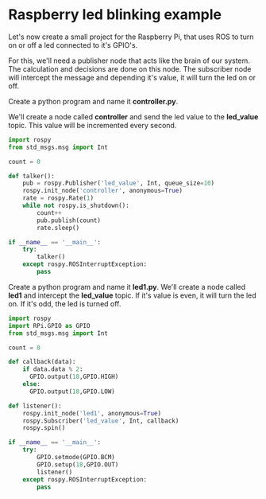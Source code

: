 # Raspberry led blinking example

Let's now create a small project for the Raspberry Pi, that uses ROS to turn on or off a led connected to it's GPIO's.

For this, we'll need a publisher node that acts like the brain of our system. The calculation and decisions are done on this node. The subscriber node will intercept the message and depending it's value, it will turn the led on or off.

Create a python program and name it **controller.py**.

We'll create a node called **controller** and send the led value to the **led_value** topic. This value will be incremented every second.

```python
import rospy
from std_msgs.msg import Int

count = 0

def talker():
    pub = rospy.Publisher('led_value', Int, queue_size=10)
    rospy.init_node('controller', anonymous=True)
    rate = rospy.Rate(1)
    while not rospy.is_shutdown():
        count++
        pub.publish(count)
        rate.sleep()

if __name__ == '__main__':
    try:
        talker()
    except rospy.ROSInterruptException:
        pass
```


Create a python program and name it **led1.py**.
We'll create a node called **led1** and intercept the **led_value** topic. If it's value is even, it will turn the led on. If it's odd, the led is turned off.

```python
import rospy
import RPi.GPIO as GPIO
from std_msgs.msg import Int

count = 0

def callback(data):
    if data.data % 2:
      GPIO.output(18,GPIO.HIGH)
    else:
      GPIO.output(18,GPIO.LOW)

def listener():
    rospy.init_node('led1', anonymous=True)
    rospy.Subscriber('led_value', Int, callback)
    rospy.spin()

if __name__ == '__main__':
    try:
        GPIO.setmode(GPIO.BCM)
        GPIO.setup(18,GPIO.OUT)
        listener()
    except rospy.ROSInterruptException:
        pass
```
